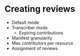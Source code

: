 # Creating reviews

* Default mode
* Transcriber mode
  * Expiring contributions
* Manifest granularity
* Max contributors per resource
* Assignment of reviews

